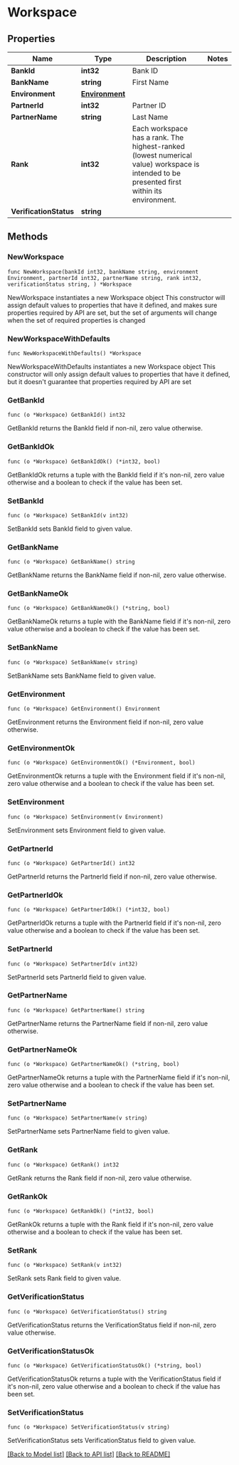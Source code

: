# Workspace

## Properties

Name | Type | Description | Notes
------------ | ------------- | ------------- | -------------
**BankId** | **int32** | Bank ID | 
**BankName** | **string** | First Name | 
**Environment** | [**Environment**](Environment.md) |  | 
**PartnerId** | **int32** | Partner ID | 
**PartnerName** | **string** | Last Name | 
**Rank** | **int32** | Each workspace has a rank. The highest-ranked (lowest numerical value) workspace is intended to be presented first within its environment.  | 
**VerificationStatus** | **string** |  | 

## Methods

### NewWorkspace

`func NewWorkspace(bankId int32, bankName string, environment Environment, partnerId int32, partnerName string, rank int32, verificationStatus string, ) *Workspace`

NewWorkspace instantiates a new Workspace object
This constructor will assign default values to properties that have it defined,
and makes sure properties required by API are set, but the set of arguments
will change when the set of required properties is changed

### NewWorkspaceWithDefaults

`func NewWorkspaceWithDefaults() *Workspace`

NewWorkspaceWithDefaults instantiates a new Workspace object
This constructor will only assign default values to properties that have it defined,
but it doesn't guarantee that properties required by API are set

### GetBankId

`func (o *Workspace) GetBankId() int32`

GetBankId returns the BankId field if non-nil, zero value otherwise.

### GetBankIdOk

`func (o *Workspace) GetBankIdOk() (*int32, bool)`

GetBankIdOk returns a tuple with the BankId field if it's non-nil, zero value otherwise
and a boolean to check if the value has been set.

### SetBankId

`func (o *Workspace) SetBankId(v int32)`

SetBankId sets BankId field to given value.


### GetBankName

`func (o *Workspace) GetBankName() string`

GetBankName returns the BankName field if non-nil, zero value otherwise.

### GetBankNameOk

`func (o *Workspace) GetBankNameOk() (*string, bool)`

GetBankNameOk returns a tuple with the BankName field if it's non-nil, zero value otherwise
and a boolean to check if the value has been set.

### SetBankName

`func (o *Workspace) SetBankName(v string)`

SetBankName sets BankName field to given value.


### GetEnvironment

`func (o *Workspace) GetEnvironment() Environment`

GetEnvironment returns the Environment field if non-nil, zero value otherwise.

### GetEnvironmentOk

`func (o *Workspace) GetEnvironmentOk() (*Environment, bool)`

GetEnvironmentOk returns a tuple with the Environment field if it's non-nil, zero value otherwise
and a boolean to check if the value has been set.

### SetEnvironment

`func (o *Workspace) SetEnvironment(v Environment)`

SetEnvironment sets Environment field to given value.


### GetPartnerId

`func (o *Workspace) GetPartnerId() int32`

GetPartnerId returns the PartnerId field if non-nil, zero value otherwise.

### GetPartnerIdOk

`func (o *Workspace) GetPartnerIdOk() (*int32, bool)`

GetPartnerIdOk returns a tuple with the PartnerId field if it's non-nil, zero value otherwise
and a boolean to check if the value has been set.

### SetPartnerId

`func (o *Workspace) SetPartnerId(v int32)`

SetPartnerId sets PartnerId field to given value.


### GetPartnerName

`func (o *Workspace) GetPartnerName() string`

GetPartnerName returns the PartnerName field if non-nil, zero value otherwise.

### GetPartnerNameOk

`func (o *Workspace) GetPartnerNameOk() (*string, bool)`

GetPartnerNameOk returns a tuple with the PartnerName field if it's non-nil, zero value otherwise
and a boolean to check if the value has been set.

### SetPartnerName

`func (o *Workspace) SetPartnerName(v string)`

SetPartnerName sets PartnerName field to given value.


### GetRank

`func (o *Workspace) GetRank() int32`

GetRank returns the Rank field if non-nil, zero value otherwise.

### GetRankOk

`func (o *Workspace) GetRankOk() (*int32, bool)`

GetRankOk returns a tuple with the Rank field if it's non-nil, zero value otherwise
and a boolean to check if the value has been set.

### SetRank

`func (o *Workspace) SetRank(v int32)`

SetRank sets Rank field to given value.


### GetVerificationStatus

`func (o *Workspace) GetVerificationStatus() string`

GetVerificationStatus returns the VerificationStatus field if non-nil, zero value otherwise.

### GetVerificationStatusOk

`func (o *Workspace) GetVerificationStatusOk() (*string, bool)`

GetVerificationStatusOk returns a tuple with the VerificationStatus field if it's non-nil, zero value otherwise
and a boolean to check if the value has been set.

### SetVerificationStatus

`func (o *Workspace) SetVerificationStatus(v string)`

SetVerificationStatus sets VerificationStatus field to given value.



[[Back to Model list]](../../README.md#documentation-for-models) [[Back to API list]](../../README.md#documentation-for-api-endpoints) [[Back to README]](../../README.md)


